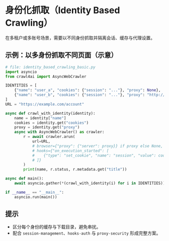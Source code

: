 # 身份化抓取（Identity Based Crawling）

在多租户或多账号场景，需要以不同身份抓取并隔离会话、缓存与代理设置。

## 示例：以多身份抓取不同页面（示意）

```python
# file: identity_based_crawling_basic.py
import asyncio
from crawl4ai import AsyncWebCrawler

IDENTITIES = [
    {"name": "user_a", "cookies": {"session": "..."}, "proxy": None},
    {"name": "user_b", "cookies": {"session": "..."}, "proxy": "http://127.0.0.1:7890"},
]
URL = "https://example.com/account"

async def crawl_with_identity(identity):
    name = identity["name"]
    cookies = identity.get("cookies")
    proxy = identity.get("proxy")
    async with AsyncWebCrawler() as crawler:
        r = await crawler.arun(
            url=URL,
            # browser={"proxy": {"server": proxy}} if proxy else None,
            # hooks={"on_execution_started": [
            #    {"type": "set_cookie", "name": "session", "value": cookies.get("session"), "domain": ".example.com"}
            # ]}
        )
        print(name, r.status, r.metadata.get("title"))

async def main():
    await asyncio.gather(*(crawl_with_identity(i) for i in IDENTITIES))

if __name__ == "__main__":
    asyncio.run(main())
```

## 提示

- 区分每个身份的缓存与下载目录，避免串扰。
- 配合 `session-management`、`hooks-auth` 与 `proxy-security` 形成完整方案。
